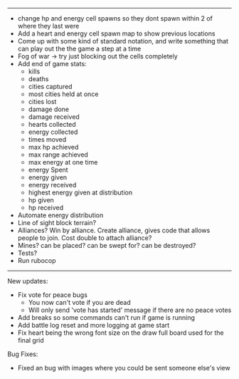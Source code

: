 -------------------------
- change hp and energy cell spawns so they dont spawn within 2 of where they last were
- Add a heart and energy cell spawn map to show previous locations
- Come up with some kind of standard notation, and write something that can play out the the game a step at a time
- Fog of war -> try just blocking out the cells completely
- Add end of game stats:
  -  kills
  -  deaths
  -  cities captured
  -  most cities held at once
  -  cities lost
  -  damage done
  -  damage received
  -  hearts collected
  -  energy collected
  -  times moved
  -  max hp achieved
  -  max range achieved
  -  max energy at one time
  -  energy Spent
  -  energy given
  -  energy received
  -  highest energy given at distribution
  -  hp given
  -  hp received
- Automate energy distribution
- Line of sight block terrain?
- Alliances? Win by alliance. Create alliance, gives code that allows people to join. Cost double to attach alliance?
- Mines? can be placed? can be swept for? can be destroyed?
- Tests?
- Run rubocop

-------------------------
New updates:
- Fix vote for peace bugs
  - You now can't vote if you are dead
  - Will only send 'vote has started' message if there are no peace votes
- Add breaks so some commands can't run if game is running
- Add battle log reset and more logging at game start
- Fix heart being the wrong font size on the draw full board used for the final grid

Bug Fixes:
- Fixed an bug with images where you could be sent someone else's view
